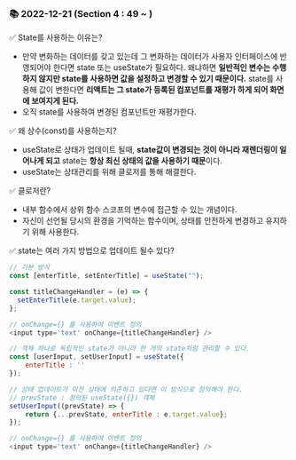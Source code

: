 ### 📚 2022-12-21 (Section 4 : 49 ~ )

✅ State를 사용하는 이유는?<br/>

- 만약 변화하는 데이터를 갖고 있는데 그 변화하는 데이터가 사용자 인터페이스에 반영되어야 한다면 state 또는 useState가 필요하다. 왜냐하면 **일반적인 변수는 수행하지 않지만 state를 사용하면 값을 설정하고 변경할 수 있기 때문이다.** state를 사용해 값이 변한다면 **리액트는 그 state가 등록된 컴포넌트를 재평가 하게 되어 화면에 보여지게 된다.**
- 오직 state를 사용하여 변경된 컴포넌트만 재평가한다.

✅ 왜 상수(const)를 사용하는지?<br/>

- useState로 상태가 업데이트 될때, **state값이 변경되는 것이 아니라 재렌더링이 일어나게 되고** state는 **항상 최신 상태의 값을 사용하기 때문**이다.
- useState는 상태관리를 위해 클로저를 통해 해결한다.

✅ 클로저란?<br/>

- 내부 함수에서 상위 함수 스코프의 변수에 접근할 수 있는 개념이다.
- 자신이 선언될 당시의 환경을 기억하는 함수이며, 상태를 안전하게 변경하고 유지하기 위해 사용한다.

✅ state는 여러 가지 방법으로 업데이트 될수 있다?<br/>

```javascript
// 기본 방식
const [enterTitle, setEnterTitle] = useState("");

const titleChangeHandler = (e) => {
  setEnterTitle(e.target.value);
};

// onChange={} 를 사용하여 이벤트 정의
<input type='text' onChange={titleChangeHandler} />
```

```javascript
// 객체 하나로 독립적인 state가 아니라 한 개의 state처럼 관리할 수 있다.
const [userInput, setUserInput] = useState({
    enterTitle : ''
});

// 상태 업데이트가 이전 상태에 의존하고 있다면 이 방식으로 정의해야 한다.
// prevState : 정의된 useState({}) 객체
setUserInput((prevState) => {
    return {...prevState, enterTitle : e.target.value}; 
});

// onChange={} 를 사용하여 이벤트 정의
<input type='text' onChange={titleChangeHandler} />
```
